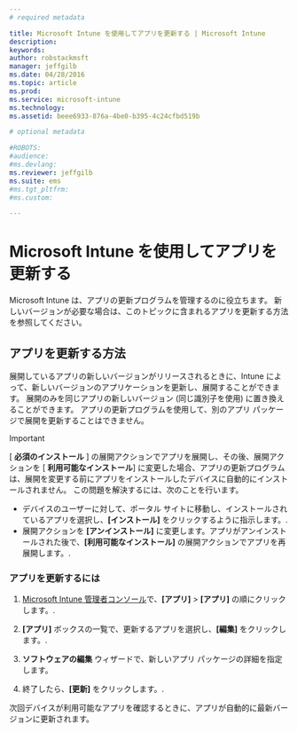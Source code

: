 ```yaml
---
# required metadata

title: Microsoft Intune を使用してアプリを更新する | Microsoft Intune
description:
keywords:
author: robstackmsft
manager: jeffgilb
ms.date: 04/28/2016
ms.topic: article
ms.prod:
ms.service: microsoft-intune
ms.technology:
ms.assetid: beee6933-876a-4be0-b395-4c24cfbd519b

# optional metadata

#ROBOTS:
#audience:
#ms.devlang:
ms.reviewer: jeffgilb
ms.suite: ems
#ms.tgt_pltfrm:
#ms.custom:

---
```


# Microsoft Intune を使用してアプリを更新する
Microsoft Intune は、アプリの更新プログラムを管理するのに役立ちます。 新しいバージョンが必要な場合は、このトピックに含まれるアプリを更新する方法を参照してください。

## アプリを更新する方法
展開しているアプリの新しいバージョンがリリースされるときに、Intune によって、新しいバージョンのアプリケーションを更新し、展開することができます。 展開のみを同じアプリの新しいバージョン (同じ識別子を使用) に置き換えることができます。 アプリの更新プログラムを使用して、別のアプリ パッケージで展開を更新することはできません。

> [!IMPORTANT]
> [ **必須のインストール** ] の展開アクションでアプリを展開し、その後、展開アクションを [ **利用可能なインストール**] に変更した場合、アプリの更新プログラムは、展開を変更する前にアプリをインストールしたデバイスに自動的にインストールされません。 この問題を解決するには、次のことを行います。
> 
> -   デバイスのユーザーに対して、ポータル サイトに移動し、インストールされているアプリを選択し、**[インストール]** をクリックするように指示します。.
> -   展開アクションを **[アンインストール]** に変更します。アプリがアンインストールされた後で、**[利用可能なインストール]** の展開アクションでアプリを再展開します。.

### アプリを更新するには

1.  [Microsoft Intune 管理者コンソール](https://manage.microsoft.com)で、**[アプリ]** &gt; **[アプリ]** の順にクリックします。.

2.  **[アプリ]** ボックスの一覧で、更新するアプリを選択し、**[編集]** をクリックします。.

3.  **ソフトウェアの編集** ウィザードで、新しいアプリ パッケージの詳細を指定します。

4.  終了したら、**[更新]** をクリックします。.

次回デバイスが利用可能なアプリを確認するときに、アプリが自動的に最新バージョンに更新されます。





<!--HONumber=May16_HO1-->


